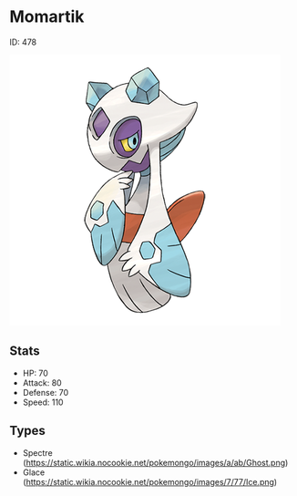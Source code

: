# Momartik


ID: 478

![](https://raw.githubusercontent.com/PokeAPI/sprites/master/sprites/pokemon/other/official-artwork/478.png "Momartik")

## Stats


 - HP: 70
 - Attack: 80
 - Defense: 70
 - Speed: 110

## Types


 - Spectre (https://static.wikia.nocookie.net/pokemongo/images/a/ab/Ghost.png)
 - Glace (https://static.wikia.nocookie.net/pokemongo/images/7/77/Ice.png)
